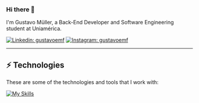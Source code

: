 ### Hi there 👋

I'm Gustavo Müller, a Back-End Developer and Software Engineering student at Uniamérica.

[![Linkedin: gustavoemf](https://img.shields.io/badge/-Linkedin-blue?style=flat-square&logo=Linkedin&logoColor=white&link=https://www.linkedin.com/in/gustavoemf/)](https://www.linkedin.com/in/gustavoemf/)
[![Instagram: gustavoemf](https://img.shields.io/badge/-Instagram-c13584?style=flat-square&logo=Instagram&logoColor=white&link=https://www.instagram.com/gustavoemf/)](https://www.instagram.com/gustavoemf/)
____

## ⚡ Technologies

These are some of the technologies and tools that I work with:

[![My Skills](https://skillicons.dev/icons?i=c,java,py,go,spring,postgres,redis,mongodb,gradle,maven,linux,nginx,docker,kubernetes,kafka,rabbitmq,grafana,prometheus&perline=8)](https://skillicons.dev)
